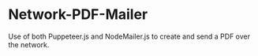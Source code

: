 # Network-PDF-Mailer
Use of both Puppeteer.js and NodeMailer.js to create and send a PDF over the network.
